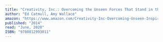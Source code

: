 ```yaml
---
title: "Creativity, Inc.: Overcoming the Unseen Forces That Stand in the Way of True Inspiration"
author: "Ed Catmull, Amy Wallace"
amazon: "https://www.amazon.com/Creativity-Inc-Overcoming-Unseen-Inspiration/dp/0812993012"
published: "2014"
read: "June, 2020"
ISBN: "9780812993011"
---
```

